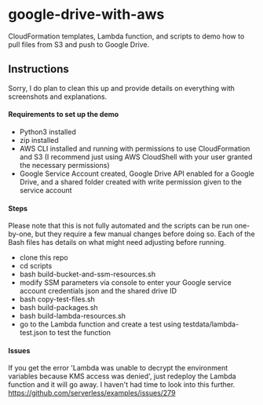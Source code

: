 # google-drive-with-aws
CloudFormation templates, Lambda function, and scripts to demo how to pull files from S3 and push to Google Drive.

## Instructions

Sorry, I do plan to clean this up and provide details on everything with screenshots and explanations.

#### Requirements to set up the demo
- Python3 installed
- zip installed
- AWS CLI installed and running with permissions to use CloudFormation and S3 (I recommend just using AWS CloudShell with your user granted the necessary permissions)
- Google Service Account created, Google Drive API enabled for a Google Drive, and a shared folder created with write permission given to the service account

#### Steps

Please note that this is not fully automated and the scripts can be run one-by-one, but they require a few manual changes before doing so.  Each of the Bash files has details on what might need adjusting before running.

- clone this repo
- cd scripts
- bash build-bucket-and-ssm-resources.sh
- modify SSM parameters via console to enter your Google service account credentials json and the shared drive ID
- bash copy-test-files.sh
- bash build-packages.sh
- bash build-lambda-resources.sh
- go to the Lambda function and create a test using testdata/lambda-test.json to test the function

#### Issues

If you get the error 'Lambda was unable to decrypt the environment variables because KMS access was denied', just redeploy the Lambda function and it will go away.  I haven't had time to look into this further.
https://github.com/serverless/examples/issues/279
